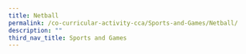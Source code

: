 ```yaml
---
title: Netball
permalink: /co-curricular-activity-cca/Sports-and-Games/Netball/
description: ""
third_nav_title: Sports and Games
---
```


